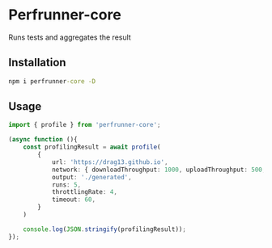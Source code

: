 # Perfrunner-core

Runs tests and aggregates the result

## Installation

```cmd
npm i perfrunner-core -D
```

## Usage

```ts
import { profile } from 'perfrunner-core';

(async function (){
    const profilingResult = await profile(
        {
            url: 'https://drag13.github.io',
            network: { downloadThroughput: 1000, uploadThroughput: 500, latency: 200 },
            output: './generated',
            runs: 5,
            throttlingRate: 4,
            timeout: 60,
        }
    )

    console.log(JSON.stringify(profilingResult));
});
```
